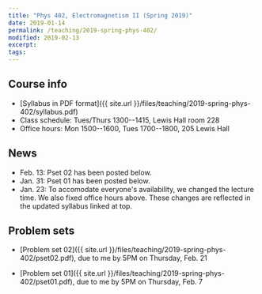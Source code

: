 ```yaml
---
title: "Phys 402, Electromagnetism II (Spring 2019)"
date: 2019-01-14
permalink: /teaching/2019-spring-phys-402/
modified: 2019-02-13
excerpt:
tags:
---
```


## Course info

* [Syllabus in PDF format]({{ site.url }}/files/teaching/2019-spring-phys-402/syllabus.pdf)
* Class schedule:  Tues/Thurs 1300--1415, Lewis Hall room 228
* Office hours:  Mon 1500--1600, Tues 1700--1800, 205 Lewis Hall

## News

* Feb. 13: Pset 02 has been posted below.
* Jan. 31: Pset 01 has been posted below.
* Jan. 23: To accomodate everyone's availability, we changed the
  lecture time.  We also fixed office hours above.  These changes are
  reflected in the updated syllabus linked at top.

## Problem sets

* [Problem set 02]({{ site.url }}/files/teaching/2019-spring-phys-402/pset02.pdf),
  due to me by 5PM on Thursday, Feb. 21

* [Problem set 01]({{ site.url }}/files/teaching/2019-spring-phys-402/pset01.pdf),
  due to me by 5PM on Thursday, Feb. 7
